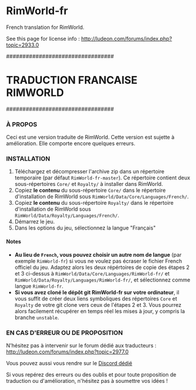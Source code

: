 # RimWorld-fr
French translation for RimWorld.

See this page for license info : http://ludeon.com/forums/index.php?topic=2933.0


#################################
# TRADUCTION FRANCAISE RIMWORLD #
#################################

### À PROPOS ###
Ceci est une version traduite de RimWorld. 
Cette version est sujette à amélioration.
Elle comporte encore quelques erreurs.

### INSTALLATION ###
 1. Téléchargez et décompresser l'archive zip dans un répertoire temporaire (par défaut `RimWorld-fr-master`). Ce répertoire contient deux sous-répertoires `Core/` et `Royalty/` à installer dans RimWorld.
 2. Copiez **le contenu** du sous-répertoire `Core/` dans le répertoire d'installation de RimWorld sous `RimWorld/Data/Core/Languages/French/`.
 3.  Copiez **le contenu** du sous-répertoire `Royalty/` dans le répertoire d'installation de RimWorld sous `RimWorld/Data/Royalty/Languages/French/`.
 4. Démarrez le jeu.
 5. Dans les options du jeu, sélectionnez la langue "Français"

#### Notes ####
 - **Au lieu de `French`, vous pouvez choisir un autre nom de langue** (par exemple `RimWorld-fr`) si vous ne voulez pas écraser le fichier French officiel du jeu. Adaptez alors les deux répértoires de copie des étapes 2 et 3 ci-dessus à `RimWorld/Data/Core/Languages/RimWorld-fr/` et `RimWorld/Data/Royalty/Languages/RimWorld-fr/`, et sélectionnez comme langue `RimWorld-fr`.
 - **Si vous avez cloné le dépôt git RimWorld-fr sur votre ordinateur**, il vous suffit de créer deux liens symboliques des répertoires `Core` et `Royalty` de votre git clone vers ceux de l'étapes 2 et 3. Vous pourrez alors facilement récupérer en temps réel les mises à jour, y compris la branche `unstable`. 

### EN CAS D'ERREUR OU DE PROPOSITION ###
N'hésitez pas à intervenir sur le forum dédié aux traducteurs : http://ludeon.com/forums/index.php?topic=2977.0

Vous pouvez aussi vous rendre sur le [Discord dédié](https://discord.gg/cJmKZpv)

Si vous repérez des erreurs ou des oublis et pour toute proposition de traduction ou d'amélioration, n'hésitez pas à soumettre vos idées !
